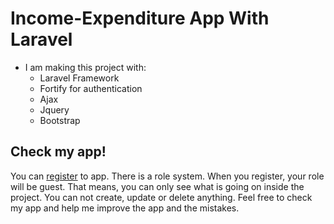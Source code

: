 # Income-Expenditure App With Laravel

-   I am making this project with:
    -   Laravel Framework
    -   Fortify for authentication
    -   Ajax
    -   Jquery
    -   Bootstrap

## Check my app!

You can [register](https://app1.tolgin.com/register) to app.
There is a role system. When you register, your role will be guest. That means, you can only see what is going on inside the project.
You can not create, update or delete anything. Feel free to check my app and help me improve the app and the mistakes.
